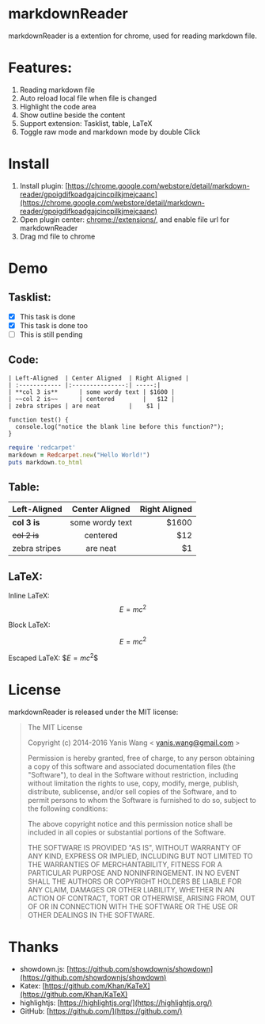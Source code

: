 markdownReader
==============

markdownReader is a extention for chrome, used for reading markdown file.

Features:
==============

1. Reading markdown file
2. Auto reload local file when file is changed
3. Highlight the code area
4. Show outline beside the content
5. Support extension: Tasklist, table, LaTeX
6. Toggle raw mode and markdown mode by double Click

Install
==============

1. Install plugin: [https://chrome.google.com/webstore/detail/markdown-reader/gpoigdifkoadgajcincpilkjmejcaanc](https://chrome.google.com/webstore/detail/markdown-reader/gpoigdifkoadgajcincpilkjmejcaanc)
2. Open plugin center: [chrome://extensions/](chrome://extensions/), and enable file url for markdownReader
3. Drag md file to chrome

Demo
=============

Tasklist:
---------------

- [x] This task is done
- [X] This task is done too
- [ ] This is still pending

Code:
-----------------

    | Left-Aligned  | Center Aligned  | Right Aligned |
    | :------------ |:---------------:| -----:|
    | **col 3 is**      | some wordy text | $1600 |
    | ~~col 2 is~~      | centered        |   $12 |
    | zebra stripes | are neat        |    $1 |

```
function test() {
  console.log("notice the blank line before this function?");
}
```

```ruby
require 'redcarpet'
markdown = Redcarpet.new("Hello World!")
puts markdown.to_html
```

Table:
---------------

| Left-Aligned  | Center Aligned  | Right Aligned |
| :------------ |:---------------:| -----:|
| **col 3 is**      | some wordy text | $1600 |
| ~~col 2 is~~      | centered        |   $12 |
| zebra stripes | are neat        |    $1 |

LaTeX:
---------------

Inline LaTeX: $$E=mc^2$$

Block LaTeX:

$$
E=mc^2
$$

Escaped LaTeX: \$$E=mc^2$$

License
================

markdownReader is released under the MIT license:

> The MIT License
>
> Copyright (c) 2014-2016 Yanis Wang \< yanis.wang@gmail.com \>
>
> Permission is hereby granted, free of charge, to any person obtaining a copy
> of this software and associated documentation files (the "Software"), to deal
> in the Software without restriction, including without limitation the rights
> to use, copy, modify, merge, publish, distribute, sublicense, and/or sell
> copies of the Software, and to permit persons to whom the Software is
> furnished to do so, subject to the following conditions:
>
> The above copyright notice and this permission notice shall be included in
> all copies or substantial portions of the Software.
>
> THE SOFTWARE IS PROVIDED "AS IS", WITHOUT WARRANTY OF ANY KIND, EXPRESS OR
> IMPLIED, INCLUDING BUT NOT LIMITED TO THE WARRANTIES OF MERCHANTABILITY,
> FITNESS FOR A PARTICULAR PURPOSE AND NONINFRINGEMENT. IN NO EVENT SHALL THE
> AUTHORS OR COPYRIGHT HOLDERS BE LIABLE FOR ANY CLAIM, DAMAGES OR OTHER
> LIABILITY, WHETHER IN AN ACTION OF CONTRACT, TORT OR OTHERWISE, ARISING FROM,
> OUT OF OR IN CONNECTION WITH THE SOFTWARE OR THE USE OR OTHER DEALINGS IN
> THE SOFTWARE.

Thanks
================

* showdown.js: [https://github.com/showdownjs/showdown](https://github.com/showdownjs/showdown)
* Katex: [https://github.com/Khan/KaTeX](https://github.com/Khan/KaTeX)
* highlightjs: [https://highlightjs.org/](https://highlightjs.org/)
* GitHub: [https://github.com/](https://github.com/)
